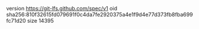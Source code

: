 version https://git-lfs.github.com/spec/v1
oid sha256:810f32615fd079691f0c4da7fe2920375a4e1f9d4e77d373fb8fba699fc71d20
size 14395
